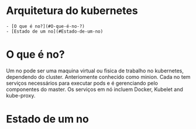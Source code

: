 # Arquitetura do kubernetes

    - [O que é no?](#O-que-é-no-?)
    - [Estado de um no](#Estado-de-um-no)

# O que é no?

Um no pode ser uma maquina virtual ou fisica de trabalho no kubernetes, 
dependendo do cluster. Anteriomente conhecido como minion. 
Cada no tem serviços necessários para executar pods e é 
gerenciando pelo componentes do master. Os serviços em nó 
incluem Docker, Kubelet and kube-proxy.

# Estado de um no
